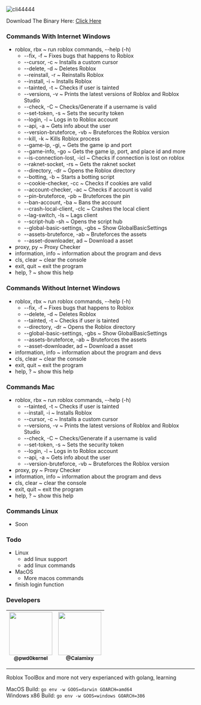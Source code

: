 ![cli44444](https://user-images.githubusercontent.com/79817991/140674262-9b012a58-1407-4dbe-8f9a-19e5f17a7c63.png)

Download The Binary Here: [Click Here](github.com/pwdsec/pwd0roblox/releases/latest)

### Commands With Internet Windows
* roblox, rbx ~ run roblox commands, --help (-h)
  * --fix, -f ~ Fixes bugs that happens to Roblox
  * --cursor, -c ~ Installs a custom cursor
  * --delete, -d ~ Deletes Roblox
  * --reinstall, -r ~ Reinstalls Roblox
  * --install, -i ~ Installs Roblox
  * --tainted, -t ~ Checks if user is tainted
  * --versions, -v ~ Prints the latest versions of Roblox and Roblox Studio
  * --check, -C ~ Checks/Generate if a username is valid
  * --set-token, -s ~ Sets the security token
  * --login, -l ~ Logs in to Roblox account
  * --api, -a ~ Gets info about the user
  * --version-bruteforce, -vb ~ Bruteforces the Roblox version
  * --kill, -k ~ Kills Roblox process
  * --game-ip, -gi, ~ Gets the game ip and port
  * --game-info, -go ~ Gets the game ip, port, and place id and more
  * --is-connection-lost, -icl ~ Checks if connection is lost on roblox
  * --raknet-socket, -rs ~ Gets the raknet socket
  * --directory, -dr ~ Opens the Roblox directory
  * --botting, -b ~ Starts a botting script
  * --cookie-checker, -cc ~ Checks if cookies are valid
  * --account-checker, -ac ~ Checks if account is valid
  * --pin-bruteforce, -pb ~ Bruteforces the pin
  * --ban-account, -ba ~ Bans the account
  * --crash-local-client, -clc ~ Crashes the local client
  * --lag-switch, -ls ~ Lags client
  * --script-hub -sh ~ Opens the script hub
  * --global-basic-settings, -gbs ~ Show GlobalBasicSettings
  * --assets-bruteforce, -ab ~ Bruteforces the assets
  * --asset-downloader, ad ~ Download a asset
* proxy, py ~ Proxy Checker
* information, info ~ information about the program and devs 
* cls, clear ~ clear the console
* exit, quit ~ exit the program
* help, ? ~ show this help

### Commands Without Internet Windows
* roblox, rbx ~ run roblox commands, --help (-h)
  * --fix, -f ~ Fixes bugs that happens to Roblox
  * --delete, -d ~ Deletes Roblox
  * --tainted, -t ~ Checks if user is tainted
  * --directory, -dr ~ Opens the Roblox directory
  * --global-basic-settings, -gbs ~ Show GlobalBasicSettings
  * --assets-bruteforce, -ab ~ Bruteforces the assets
  * --asset-downloader, ad ~ Download a asset
* information, info ~ information about the program and devs 
* cls, clear ~ clear the console
* exit, quit ~ exit the program
* help, ? ~ show this help

### Commands Mac
* roblox, rbx ~ run roblox commands, --help (-h)
  * --tainted, -t ~ Checks if user is tainted
  * --install, -i ~ Installs Roblox
  * --cursor, -c ~ Installs a custom cursor
  * --versions, -v ~ Prints the latest versions of Roblox and Roblox Studio
  * --check, -C ~ Checks/Generate if a username is valid
  * --set-token, -s ~ Sets the security token
  * --login, -l ~ Logs in to Roblox account
  * --api, -a ~ Gets info about the user
  * --version-bruteforce, -vb ~ Bruteforces the Roblox version
* proxy, py ~ Proxy Checker
* information, info ~ information about the program and devs 
* cls, clear ~ clear the console
* exit, quit ~ exit the program
* help, ? ~ show this help

### Commands Linux
* Soon

### Todo
* Linux
  * add linux support
  * add linux commands 
* MacOS
  * More macos commands 
* finish login function

### Developers
| [<img src="https://github.com/pwd0kernel.png?size=115" width=115><br><sub>@pwd0kernel</sub>](https://github.com/pwd0kernel) | [<img src="https://github.com/Calamixy.png?size=115" width=115><br><sub>@Calamixy</sub>](https://github.com/Calamixy) |
| :---: | :---: |

---
Roblox ToolBox and more
not very experianced with golang, learning

MacOS Build: `go env -w GOOS=darwin GOARCH=amd64` <br>
Windows x86 Build: `go env -w GOOS=windows GOARCH=386`
